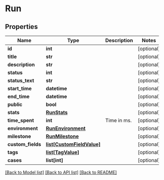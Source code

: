 # Run

## Properties
Name | Type | Description | Notes
------------ | ------------- | ------------- | -------------
**id** | **int** |  | [optional] 
**title** | **str** |  | [optional] 
**description** | **str** |  | [optional] 
**status** | **int** |  | [optional] 
**status_text** | **str** |  | [optional] 
**start_time** | **datetime** |  | [optional] 
**end_time** | **datetime** |  | [optional] 
**public** | **bool** |  | [optional] 
**stats** | [**RunStats**](RunStats.md) |  | [optional] 
**time_spent** | **int** | Time in ms. | [optional] 
**environment** | [**RunEnvironment**](RunEnvironment.md) |  | [optional] 
**milestone** | [**RunMilestone**](RunMilestone.md) |  | [optional] 
**custom_fields** | [**list[CustomFieldValue]**](CustomFieldValue.md) |  | [optional] 
**tags** | [**list[TagValue]**](TagValue.md) |  | [optional] 
**cases** | **list[int]** |  | [optional] 

[[Back to Model list]](../README.md#documentation-for-models) [[Back to API list]](../README.md#documentation-for-api-endpoints) [[Back to README]](../README.md)

